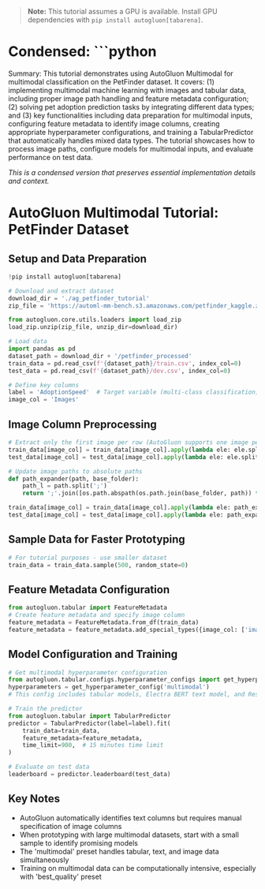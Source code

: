 > **Note:** This tutorial assumes a GPU is available. Install GPU dependencies with `pip install autogluon[tabarena]`.

# Condensed: ```python

Summary: This tutorial demonstrates using AutoGluon Multimodal for multimodal classification on the PetFinder dataset. It covers: (1) implementing multimodal machine learning with images and tabular data, including proper image path handling and feature metadata configuration; (2) solving pet adoption prediction tasks by integrating different data types; and (3) key functionalities including data preparation for multimodal inputs, configuring feature metadata to identify image columns, creating appropriate hyperparameter configurations, and training a TabularPredictor that automatically handles mixed data types. The tutorial showcases how to process image paths, configure models for multimodal inputs, and evaluate performance on test data.

*This is a condensed version that preserves essential implementation details and context.*

# AutoGluon Multimodal Tutorial: PetFinder Dataset

## Setup and Data Preparation

```python
!pip install autogluon[tabarena]

# Download and extract dataset
download_dir = './ag_petfinder_tutorial'
zip_file = 'https://automl-mm-bench.s3.amazonaws.com/petfinder_kaggle.zip'

from autogluon.core.utils.loaders import load_zip
load_zip.unzip(zip_file, unzip_dir=download_dir)

# Load data
import pandas as pd
dataset_path = download_dir + '/petfinder_processed'
train_data = pd.read_csv(f'{dataset_path}/train.csv', index_col=0)
test_data = pd.read_csv(f'{dataset_path}/dev.csv', index_col=0)

# Define key columns
label = 'AdoptionSpeed'  # Target variable (multi-class classification)
image_col = 'Images'
```

## Image Column Preprocessing

```python
# Extract only the first image per row (AutoGluon supports one image per row)
train_data[image_col] = train_data[image_col].apply(lambda ele: ele.split(';')[0])
test_data[image_col] = test_data[image_col].apply(lambda ele: ele.split(';')[0])

# Update image paths to absolute paths
def path_expander(path, base_folder):
    path_l = path.split(';')
    return ';'.join([os.path.abspath(os.path.join(base_folder, path)) for path in path_l])

train_data[image_col] = train_data[image_col].apply(lambda ele: path_expander(ele, base_folder=dataset_path))
test_data[image_col] = test_data[image_col].apply(lambda ele: path_expander(ele, base_folder=dataset_path))
```

## Sample Data for Faster Prototyping

```python
# For tutorial purposes - use smaller dataset
train_data = train_data.sample(500, random_state=0)
```

## Feature Metadata Configuration

```python
from autogluon.tabular import FeatureMetadata
# Create feature metadata and specify image column
feature_metadata = FeatureMetadata.from_df(train_data)
feature_metadata = feature_metadata.add_special_types({image_col: ['image_path']})
```

## Model Configuration and Training

```python
# Get multimodal hyperparameter configuration
from autogluon.tabular.configs.hyperparameter_configs import get_hyperparameter_config
hyperparameters = get_hyperparameter_config('multimodal')
# This config includes tabular models, Electra BERT text model, and ResNet image model

# Train the predictor
from autogluon.tabular import TabularPredictor
predictor = TabularPredictor(label=label).fit(
    train_data=train_data,
    feature_metadata=feature_metadata,
    time_limit=900,  # 15 minutes time limit
)

# Evaluate on test data
leaderboard = predictor.leaderboard(test_data)
```

## Key Notes

- AutoGluon automatically identifies text columns but requires manual specification of image columns
- When prototyping with large multimodal datasets, start with a small sample to identify promising models
- The 'multimodal' preset handles tabular, text, and image data simultaneously
- Training on multimodal data can be computationally intensive, especially with 'best_quality' preset
